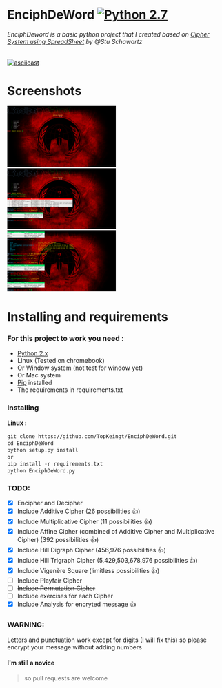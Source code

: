 # EnciphDeWord [![Python 2.7](https://img.shields.io/badge/Python-2.7-yellow.svg)](http://www.python.org/download/)
###### EnciphDeword is a basic python project that I created based on [Cipher System using SpreadSheet](http://www.mastermathmentor.com/mmm/Crypt.ashx) by @Stu Schawartz

[![asciicast](https://asciinema.org/a/158352.png)](https://asciinema.org/a/158352?autoplay=1)

# Screenshots
<img src="https://github.com/TopKeingt/EnciphDeWord/blob/master/docs/screenshot/screenshot1.png" width="50%" ></img>
<img src="https://github.com/TopKeingt/EnciphDeWord/blob/master/docs/screenshot/screenshot2.png" width="50%"></img>
<img src="https://github.com/TopKeingt/EnciphDeWord/blob/master/docs/screenshot/screenshot3.png" width="50%"></img>


# Installing and requirements
### For this project to work you need :
- [Python 2.x](https://www.python.org/downloads/)
- Linux (Tested on chromebook)
- Or Window system (not test for window yet) 
- Or Mac system
- [Pip](https://pip.pypa.io/en/stable/installing/) installed 
- The requirements in requirements.txt

### Installing
**Linux :**
```
git clone https://github.com/TopKeingt/EnciphDeWord.git
cd EnciphDeWord
python setup.py install 
or
pip install -r requirements.txt
python EnciphDeWord.py
```
### TODO:
- [x] Encipher and Decipher
- [X] Include Additive Cipher (26 possibilities :+1:)
- [X] Include Multiplicative Cipher (11 possibilities :+1:)
- [X] Include Affine Cipher (combined of Additive Cipher and Multiplicative Cipher)  (392 possibilities :+1:)
- [X] Include Hill Digraph Cipher (456,976 possibilities :+1:)
- [X] Include Hill Trigraph Cipher (5,429,503,678,976 possibilities :+1:)
- [X] Include Vigenère Square (limitless possibilities :+1:)
- [ ] <del>Include Playfair Cipher</del>
- [ ] <del>Include Permutation Cipher</del>
- [ ] Include exercises for each Cipher
- [X] Include Analysis for encryted message :+1:

### WARNING:
Letters and punctuation work except for digits (I will fix this) so please encrypt your message without adding numbers

#### I'm still a novice
> so pull requests are welcome
